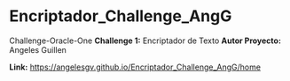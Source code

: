 # Encriptador_Challenge_AngG

Challenge-Oracle-One
**Challenge 1:** Encriptador de Texto
**Autor Proyecto:** Angeles Guillen


**Link:** https://angelesgv.github.io/Encriptador_Challenge_AngG/home
